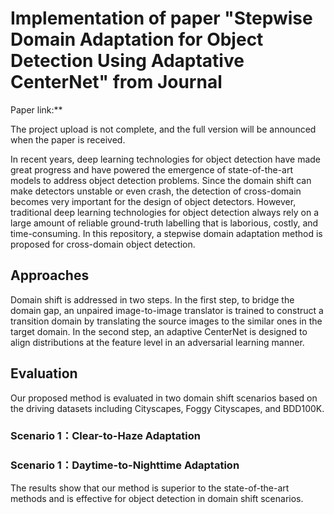 # Implementation of paper "Stepwise Domain Adaptation for Object Detection Using Adaptative CenterNet" from Journal
Paper link:**

The project upload is not complete, and the full version will be announced when the paper is received.

In recent years, deep learning technologies for object detection have made great progress and have powered the emergence of state-of-the-art models to address object detection
problems. Since the domain shift can make detectors unstable or even crash, the detection of cross-domain becomes very important for the design of object detectors. However, traditional deep learning technologies for object detection always rely on a large amount of reliable ground-truth labelling that is laborious, costly, and time-consuming. In this repository, a stepwise domain adaptation method is proposed for cross-domain object detection. 

## Approaches
Domain shift is addressed in two steps. In the first step, to bridge the domain gap, an unpaired image-to-image translator is trained to construct a transition domain by translating the source images to the similar ones in the target domain. In the second step, an adaptive CenterNet is designed to align distributions at the feature level in an adversarial learning manner.

## Evaluation
Our proposed method is evaluated in two domain shift scenarios based on the driving datasets including Cityscapes, Foggy Cityscapes, and BDD100K. 
### Scenario 1：Clear-to-Haze Adaptation

### Scenario 1：Daytime-to-Nighttime Adaptation


The results show that our method is superior to the state-of-the-art methods and is effective for object detection in domain shift scenarios.
